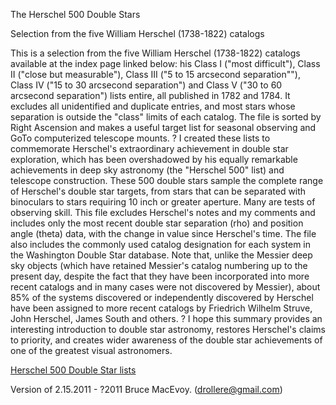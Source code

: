 The Herschel 500 Double Stars

Selection from the five William Herschel (1738-1822) catalogs

This is a selection from the five William Herschel (1738-1822) catalogs available at the index page linked below: his Class I ("most difficult"), Class II ("close but measurable"), 
Class III ("5 to 15 arcsecond separation""), Class IV ("15 to 30 arcsecond separation") and Class V ("30 to 60 arcsecond separation") lists entire, all published in 1782 and 1784. 
It excludes all unidentified and duplicate entries, and most stars whose separation is outside the "class" limits of each catalog. The file is sorted by Right Ascension and makes 
a useful target list for seasonal observing and GoTo computerized telescope mounts. ? I created these lists to commemorate Herschel's extraordinary achievement in double star exploration, 
which has been overshadowed by his equally remarkable achievements in deep sky astronomy (the "Herschel 500" list) and telescope construction. These 500 double stars sample the complete range 
of Herschel's double star targets, from stars that can be separated with binoculars to stars requiring 10 inch or greater aperture. Many are tests of observing skill. This file excludes 
Herschel's notes and my comments and includes only the most recent double star separation (rho) and position angle (theta) data, with the change in value since Herschel's time. The file 
also includes the commonly used catalog designation for each system in the Washington Double Star database. Note that, unlike the Messier deep sky objects (which have retained Messier's 
catalog numbering up to the present day, despite the fact that they have been incorporated into more recent catalogs and in many cases were not discovered by Messier), about 
85% of the systems discovered or independently discovered by Herschel have been assigned to more recent catalogs by Friedrich Wilhelm Struve, John Herschel, James South and others. ? I hope 
this summary provides an interesting introduction to double star astronomy, restores Herschel's claims to priority, and creates wider awareness of the double star achievements 
of one of the greatest visual astronomers.

[Herschel 500 Double Star lists](http://www.handprint.com/ASTRO/index.html)

Version of 2.15.2011 - ?2011 Bruce MacEvoy. (drollere@gmail.com)
